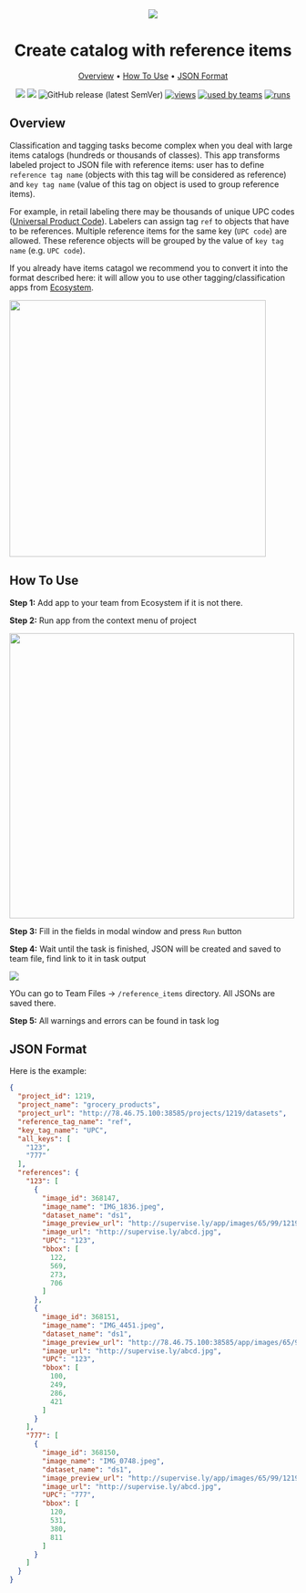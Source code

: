 <div align="center" markdown>
<img src="https://i.imgur.com/PW7XvLv.png"/>

# Create catalog with reference items

<p align="center">
  <a href="#Overview">Overview</a> •
  <a href="#How-To-Run">How To Use</a> •
  <a href="#JSON-Format">JSON Format</a>
</p>


[![](https://img.shields.io/badge/supervisely-ecosystem-brightgreen)](https://ecosystem.supervise.ly/apps/create-json-with-reference-items)
[![](https://img.shields.io/badge/slack-chat-green.svg?logo=slack)](https://supervise.ly/slack)
![GitHub release (latest SemVer)](https://img.shields.io/github/v/release/supervisely-ecosystem/create-json-with-reference-items)
[![views](https://app.supervise.ly/public/api/v3/ecosystem.counters?repo=supervisely-ecosystem/create-json-with-reference-items&counter=views&label=views)](https://supervise.ly)
[![used by teams](https://app.supervise.ly/public/api/v3/ecosystem.counters?repo=supervisely-ecosystem/create-json-with-reference-items&counter=downloads&label=used%20by%20teams)](https://supervise.ly)
[![runs](https://app.supervise.ly/public/api/v3/ecosystem.counters?repo=supervisely-ecosystem/create-json-with-reference-items&counter=runs&label=runs&123)](https://supervise.ly)

</div>

## Overview

Classification and tagging tasks become complex when you deal with large items catalogs (hundreds or thousands of classes). This app transforms labeled project to JSON file with reference items: user has to define `reference tag name` (objects with this tag will be considered as reference) and `key tag name` (value of this tag on object is used to group reference items). 

For example, in retail labeling there may be thousands of unique  UPC codes ([Universal Product Code](https://en.wikipedia.org/wiki/Universal_Product_Code)). Labelers can assign tag `ref` to objects that have to be references. Multiple reference items for the same key (`UPC code`) are allowed. These reference objects will be grouped by the value of `key tag name` (e.g. `UPC code`).

If you already have items catagol we recommend you to convert it into the format described here: it will allow you to use other tagging/classification apps from [Ecosystem](https://ecosystem.supervise.ly/). 

<img src="https://i.imgur.com/OrLDCxg.png" width="450px"/>

## How To Use

**Step 1:** Add app to your team from Ecosystem if it is not there.

**Step 2:** Run app from the context menu of project

<img src="https://i.imgur.com/78nH5U0.png" width="500px"/>

**Step 3:** Fill in the fields in modal window and press `Run` button

**Step 4:** Wait until the task is finished, JSON will be created and saved to team file, find link to it in task output

<img src="https://i.imgur.com/xG3gRbz.png"/>

YOu can go to Team Files -> `/reference_items` directory. All JSONs are saved there.

**Step 5:** All warnings and errors can be found in task log


## JSON Format

Here is the example:
```json
{
  "project_id": 1219,
  "project_name": "grocery_products",
  "project_url": "http://78.46.75.100:38585/projects/1219/datasets",
  "reference_tag_name": "ref",
  "key_tag_name": "UPC",
  "all_keys": [
    "123",
    "777"
  ],
  "references": {
    "123": [
      {
        "image_id": 368147,
        "image_name": "IMG_1836.jpeg",
        "dataset_name": "ds1",
        "image_preview_url": "http://supervise.ly/app/images/65/99/1219/1476#image-368147",
        "image_url": "http://supervise.ly/abcd.jpg",
        "UPC": "123",
        "bbox": [
          122,
          569,
          273,
          706
        ]
      },
      {
        "image_id": 368151,
        "image_name": "IMG_4451.jpeg",
        "dataset_name": "ds1",
        "image_preview_url": "http://78.46.75.100:38585/app/images/65/99/1219/1476#image-368151",
        "image_url": "http://supervise.ly/abcd.jpg",
        "UPC": "123",
        "bbox": [
          100,
          249,
          286,
          421
        ]
      }
    ],
    "777": [
      {
        "image_id": 368150,
        "image_name": "IMG_0748.jpeg",
        "dataset_name": "ds1",
        "image_preview_url": "http://supervise.ly/app/images/65/99/1219/1476#image-368150",
        "image_url": "http://supervise.ly/abcd.jpg",
        "UPC": "777",
        "bbox": [
          120,
          531,
          380,
          811
        ]
      }
    ]
  }
}
```


